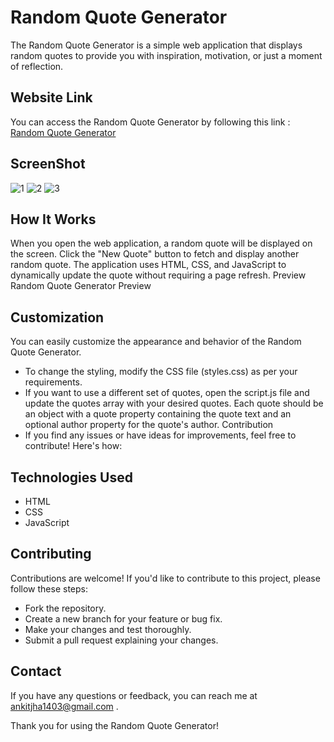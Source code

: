 # Random Quote Generator

The Random Quote Generator is a simple web application that displays random quotes to provide you with inspiration, motivation, or just a moment of reflection.

## Website Link
You can access the Random Quote Generator by following this link : [Random Quote Generator](https://ankitjha13.github.io/Quote-App/)

## ScreenShot
![1](https://github.com/AnkitJha13/Quote-App/assets/116744896/2649e190-685d-4d7f-92ae-f4fc088b9f79)
![2](https://github.com/AnkitJha13/Quote-App/assets/116744896/7154d2b2-6f9b-4f80-b8f3-0b4c82528343)
![3](https://github.com/AnkitJha13/Quote-App/assets/116744896/3ea80922-620e-4587-a9da-6f1ead3e8e70)




## How It Works
When you open the web application, a random quote will be displayed on the screen.
Click the "New Quote" button to fetch and display another random quote.
The application uses HTML, CSS, and JavaScript to dynamically update the quote without requiring a page refresh.
Preview
Random Quote Generator Preview

## Customization
You can easily customize the appearance and behavior of the Random Quote Generator.

- To change the styling, modify the CSS file (styles.css) as per your requirements.
- If you want to use a different set of quotes, open the script.js file and update the quotes array with your desired quotes. Each quote should be an object with a quote property containing the quote text and an optional author property for the quote's author.
Contribution
- If you find any issues or have ideas for improvements, feel free to contribute! Here's how:


## Technologies Used
- HTML
- CSS
- JavaScript


## Contributing
Contributions are welcome! If you'd like to contribute to this project, please follow these steps:

- Fork the repository.
- Create a new branch for your feature or bug fix.
- Make your changes and test thoroughly.
- Submit a pull request explaining your changes.


## Contact
If you have any questions or feedback, you can reach me at ankitjha1403@gmail.com .

Thank you for using the Random Quote Generator! 
